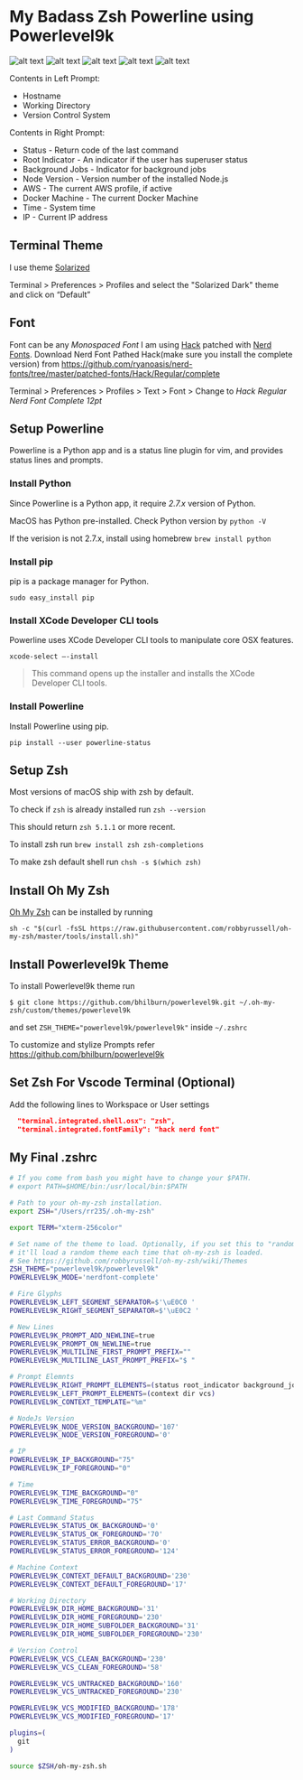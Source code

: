 # My Badass Zsh Powerline using Powerlevel9k

![alt text](images/screen1.png "git clean")
![alt text](images/screen2.png "git untracked")
![alt text](images/screen3.png "git modified")
![alt text](images/screen4.png "bitbucket clean")
![alt text](images/screen5.png "bitbucket modified error")

Contents in Left Prompt:

* Hostname
* Working Directory
* Version Control System

Contents in Right Prompt:

* Status - Return code of the last command
* Root Indicator - An indicator if the user has superuser status
* Background Jobs - Indicator for background jobs
* Node Version - Version number of the installed Node.js
* AWS - The current AWS profile, if active
* Docker Machine - The current Docker Machine
* Time - System time
* IP - Current IP address

## Terminal Theme

I use theme [Solarized](http://ethanschoonover.com/solarized)

Terminal > Preferences > Profiles and select the "Solarized Dark" theme and click on “Default”

## Font

Font can be any *Monospaced Font*
I am using [Hack](https://sourcefoundry.org/hack/) patched with [Nerd Fonts](https://github.com/ryanoasis/nerd-fonts).
Download Nerd Font Pathed Hack(make sure you install the complete version) from https://github.com/ryanoasis/nerd-fonts/tree/master/patched-fonts/Hack/Regular/complete

Terminal > Preferences > Profiles > Text > Font > Change to *Hack Regular Nerd Font Complete 12pt*

## Setup Powerline

Powerline is a Python app and is a status line plugin for vim, and provides status lines and prompts.

### Install Python

Since Powerline is a Python app, it require *2.7.x* version of Python.

MacOS has Python pre-installed.
Check Python version by `python -V`

If the verision is not 2.7.x, install using homebrew `brew install python`

### Install pip

pip is a package manager for Python.

`sudo easy_install pip`

### Install XCode Developer CLI tools

Powerline uses XCode Developer CLI tools to manipulate core OSX features.

`xcode-select —-install`

> This command opens up the installer and installs the XCode Developer CLI tools.

### Install Powerline

Install Powerline using pip.

`pip install --user powerline-status`

## Setup Zsh

Most versions of macOS ship with zsh by default.

To check if `zsh` is already installed run
`zsh --version`

This should return `zsh 5.1.1` or more recent.

To install zsh run
`brew install zsh zsh-completions`

To make zsh default shell run
`chsh -s $(which zsh)`

## Install Oh My Zsh

[Oh My Zsh](https://github.com/robbyrussell/oh-my-zsh) can be installed by running

`sh -c "$(curl -fsSL https://raw.githubusercontent.com/robbyrussell/oh-my-zsh/master/tools/install.sh)"`

## Install Powerlevel9k Theme

To install Powerlevel9k theme run

`$ git clone https://github.com/bhilburn/powerlevel9k.git ~/.oh-my-zsh/custom/themes/powerlevel9k`

and set `ZSH_THEME="powerlevel9k/powerlevel9k"` inside `~/.zshrc`

To customize and stylize Prompts refer https://github.com/bhilburn/powerlevel9k

## Set Zsh For Vscode Terminal (Optional)

Add the following lines to Workspace or User settings

```json
  "terminal.integrated.shell.osx": "zsh",
  "terminal.integrated.fontFamily": "hack nerd font"
```

## My Final .zshrc

```sh
# If you come from bash you might have to change your $PATH.
# export PATH=$HOME/bin:/usr/local/bin:$PATH

# Path to your oh-my-zsh installation.
export ZSH="/Users/rr235/.oh-my-zsh"

export TERM="xterm-256color"

# Set name of the theme to load. Optionally, if you set this to "random"
# it'll load a random theme each time that oh-my-zsh is loaded.
# See https://github.com/robbyrussell/oh-my-zsh/wiki/Themes
ZSH_THEME="powerlevel9k/powerlevel9k"
POWERLEVEL9K_MODE='nerdfont-complete'

# Fire Glyphs
POWERLEVEL9K_LEFT_SEGMENT_SEPARATOR=$'\uE0C0 '
POWERLEVEL9K_RIGHT_SEGMENT_SEPARATOR=$'\uE0C2 '

# New Lines
POWERLEVEL9K_PROMPT_ADD_NEWLINE=true
POWERLEVEL9K_PROMPT_ON_NEWLINE=true
POWERLEVEL9K_MULTILINE_FIRST_PROMPT_PREFIX=""
POWERLEVEL9K_MULTILINE_LAST_PROMPT_PREFIX="$ "

# Prompt Elemnts
POWERLEVEL9K_RIGHT_PROMPT_ELEMENTS=(status root_indicator background_jobs node_version aws docker_machine time ip)
POWERLEVEL9K_LEFT_PROMPT_ELEMENTS=(context dir vcs)
POWERLEVEL9K_CONTEXT_TEMPLATE="%m"

# NodeJs Version
POWERLEVEL9K_NODE_VERSION_BACKGROUND='107'
POWERLEVEL9K_NODE_VERSION_FOREGROUND='0'

# IP
POWERLEVEL9K_IP_BACKGROUND="75"
POWERLEVEL9K_IP_FOREGROUND="0"

# Time
POWERLEVEL9K_TIME_BACKGROUND="0"
POWERLEVEL9K_TIME_FOREGROUND="75"

# Last Command Status
POWERLEVEL9K_STATUS_OK_BACKGROUND='0'
POWERLEVEL9K_STATUS_OK_FOREGROUND='70'
POWERLEVEL9K_STATUS_ERROR_BACKGROUND='0'
POWERLEVEL9K_STATUS_ERROR_FOREGROUND='124'

# Machine Context
POWERLEVEL9K_CONTEXT_DEFAULT_BACKGROUND='230'
POWERLEVEL9K_CONTEXT_DEFAULT_FOREGROUND='17'

# Working Directory
POWERLEVEL9K_DIR_HOME_BACKGROUND='31'
POWERLEVEL9K_DIR_HOME_FOREGROUND='230'
POWERLEVEL9K_DIR_HOME_SUBFOLDER_BACKGROUND='31'
POWERLEVEL9K_DIR_HOME_SUBFOLDER_FOREGROUND='230'

# Version Control
POWERLEVEL9K_VCS_CLEAN_BACKGROUND='230'
POWERLEVEL9K_VCS_CLEAN_FOREGROUND='58'

POWERLEVEL9K_VCS_UNTRACKED_BACKGROUND='160'
POWERLEVEL9K_VCS_UNTRACKED_FOREGROUND='230'

POWERLEVEL9K_VCS_MODIFIED_BACKGROUND='178'
POWERLEVEL9K_VCS_MODIFIED_FOREGROUND='17'

plugins=(
  git
)

source $ZSH/oh-my-zsh.sh

```

